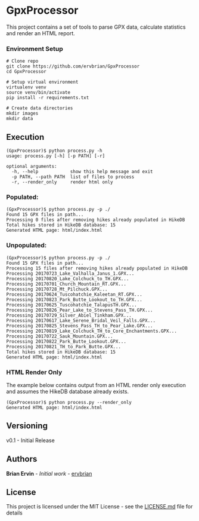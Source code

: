# GpxProcessor

This project contains a set of tools to parse GPX data, calculate statistics and render an HTML report.


### Environment Setup
```
# Clone repo
git clone https://github.com/ervbrian/GpxProcessor
cd GpxProcessor

# Setup virtual environment
virtualenv venv
source venv/bin/activate
pip install -r requirements.txt

# Create data directories
mkdir images
mkdir data
```

## Execution
```
(GpxProcessor)$ python process.py -h
usage: process.py [-h] [-p PATH] [-r]

optional arguments:
  -h, --help            show this help message and exit
  -p PATH, --path PATH  list of files to process
  -r, --render_only     render html only
```

### Populated:
```
(GpxProcessor)$ python process.py -p ./
Found 15 GPX files in path...
Processing 0 files after removing hikes already populated in HikeDB
Total hikes stored in HikeDB database: 15
Generated HTML page: html/index.html
```

### Unpopulated:
```
(GpxProcessor)$ python process.py -p ./
Found 15 GPX files in path...
Processing 15 files after removing hikes already populated in HikeDB
Processing 20170723_Lake_Valhalla_Janus_1.GPX...
Processing 20170820_Lake_Colchuck_to_TH.GPX...
Processing 20170701_Church_Mountain_RT.GPX...
Processing 20170728_Mt_Pilchuck.GPX...
Processing 20170624_Tuscohatchie_Kaleetan_RT.GPX...
Processing 20170823_Park_Butte_Lookout_to_TH.GPX...
Processing 20170625_Tuscohatchie_TalapusTH.GPX...
Processing 20170826_Pear_Lake_to_Stevens_Pass_TH.GPX...
Processing 20170729_Silver_Abiel_Tinkham.GPX...
Processing 20170617_Lake_Serene_Bridal_Veil_Falls.GPX...
Processing 20170825_Stevens_Pass_TH_to_Pear_Lake.GPX...
Processing 20170819_Lake_Colchuck_TH_to_Core_Enchantments.GPX...
Processing 20170722_Sauk_Mountain.GPX...
Processing 20170822_Park_Butte_Lookout.GPX...
Processing 20170821_TH_to_Park_Butte.GPX...
Total hikes stored in HikeDB database: 15
Generated HTML page: html/index.html
```

### HTML Render Only
The example below contains output from an HTML render only execution and assumes the HikeDB database already exists.
```
(GpxProcessor)$ python process.py --render_only
Generated HTML page: html/index.html
```

## Versioning

v0.1 - Initial Release

## Authors

**Brian Ervin** - *Initial work* - [ervbrian](https://github.com/ervbrian)

## License

This project is licensed under the MIT License - see the [LICENSE.md](LICENSE.md) file for details

